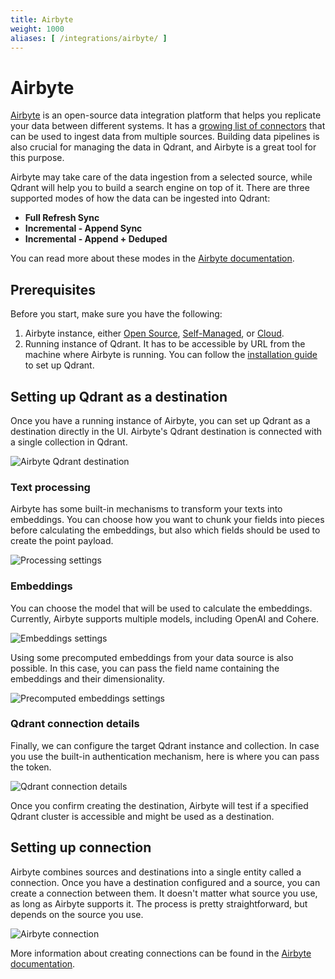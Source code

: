 ```yaml
---
title: Airbyte
weight: 1000
aliases: [ /integrations/airbyte/ ]
---
```


# Airbyte

[Airbyte](https://airbyte.com/) is an open-source data integration platform that helps you replicate your data 
between different systems. It has a [growing list of connectors](https://docs.airbyte.io/integrations) that can 
be used to ingest data from multiple sources. Building data pipelines is also crucial for managing the data in 
Qdrant, and Airbyte is a great tool for this purpose.

Airbyte may take care of the data ingestion from a selected source, while Qdrant will help you to build a search 
engine on top of it. There are three supported modes of how the data can be ingested into Qdrant:

* **Full Refresh Sync**
* **Incremental - Append Sync**
* **Incremental - Append + Deduped**

You can read more about these modes in the [Airbyte documentation](https://docs.airbyte.io/integrations/destinations/qdrant).

## Prerequisites

Before you start, make sure you have the following:

1. Airbyte instance, either [Open Source](https://airbyte.com/solutions/airbyte-open-source), 
   [Self-Managed](https://airbyte.com/solutions/airbyte-enterprise), or [Cloud](https://airbyte.com/solutions/airbyte-cloud). 
2. Running instance of Qdrant. It has to be accessible by URL from the machine where Airbyte is running. 
   You can follow the [installation guide](/documentation/guides/installation/) to set up Qdrant.

## Setting up Qdrant as a destination

Once you have a running instance of Airbyte, you can set up Qdrant as a destination directly in the UI.
Airbyte's Qdrant destination is connected with a single collection in Qdrant. 

![Airbyte Qdrant destination](/documentation/integrations/airbyte/qdrant-destination.png)

### Text processing

Airbyte has some built-in mechanisms to transform your texts into embeddings. You can choose how you want to
chunk your fields into pieces before calculating the embeddings, but also which fields should be used to
create the point payload.

![Processing settings](/documentation/integrations/airbyte/processing.png)

### Embeddings

You can choose the model that will be used to calculate the embeddings. Currently, Airbyte supports multiple
models, including OpenAI and Cohere.

![Embeddings settings](/documentation/integrations/airbyte/embedding.png)

Using some precomputed embeddings from your data source is also possible. In this case, you can pass the field 
name containing the embeddings and their dimensionality.

![Precomputed embeddings settings](/documentation/integrations/airbyte/precomputed-embedding.png)

### Qdrant connection details

Finally, we can configure the target Qdrant instance and collection. In case you use the built-in authentication
mechanism, here is where you can pass the token.

![Qdrant connection details](/documentation/integrations/airbyte/qdrant-config.png)

Once you confirm creating the destination, Airbyte will test if a specified Qdrant cluster is accessible and
might be used as a destination.

## Setting up connection

Airbyte combines sources and destinations into a single entity called a connection. Once you have a destination 
configured and a source, you can create a connection between them. It doesn't matter what source you use, as 
long as Airbyte supports it. The process is pretty straightforward, but depends on the source you use.

![Airbyte connection](/documentation/integrations/airbyte/connection.png)

More information about creating connections can be found in the 
[Airbyte documentation](https://docs.airbyte.com/understanding-airbyte/connections/).
